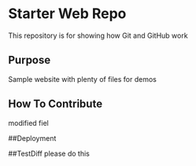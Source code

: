 # Starter Web Repo

This repository is for showing how Git and GitHub work

## Purpose

Sample website with plenty of files for demos

## How To Contribute

modified fiel

##Deployment

##TestDiff
please do this

